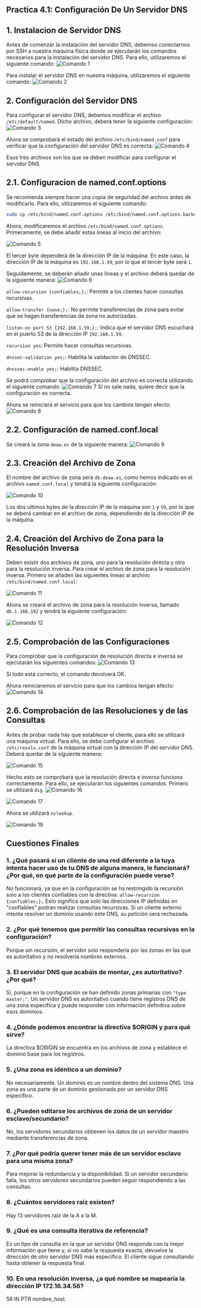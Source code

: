## Practica 4.1: Configuración De Un Servidor DNS

## 1. Instalacion de Servidor DNS
Antes de comenzar la instalación del servidor DNS, debemso conectarnos por SSH a nuestra máquina física donde se ejecutarán los comandos necesarios para la instalación del servidor DNS. Para ello, utilizaremos el siguiente comando:
![Comando 1](./assets/images/screenshot.24.jpg)

Para instalar el servidor DNS en nuestra máquina, utilizaremos el siguiente comando:
![Comando 2](./assets/images/screenshot.2.jpg)

## 2. Configuración del Servidor DNS
Para configurar el servidor DNS, debemos modificar el archivo `/etc/default/named`. Dicho archivo, deberá tener la siguiente configuración:
![Comando 3](./assets/images/screenshot.3.jpg)

Ahora se comprobará el estado del archivo `/etc/bind/named.conf` para verificar que la configuración del servidor DNS es correcta:
![Comando 4](./assets/images/screenshot.4.jpg)

Esos tres archivos son los que se deben modificar para configurar el servidor DNS.

## 2.1. Configuracion de named.conf.options
Se recomienda siempre hacer una copia de seguridad del archivo antes de modificarlo. Para ello, utilizaremos el siguiente comando:

```bash
sudo cp /etc/bind/named.conf.options /etc/bind/named.conf.options.backup
```

Ahora, modificaremos el archivo `/etc/bind/named.conf.options`. Primeramente, se debe añadir estas lineas al inicio del archivo:

![Comando 5](./assets/images/screenshot.5.jpg)

El tercer byte dependerá de la dirección IP de la máquina. En este caso, la dirección IP de la máquina es `192.168.1.59`, por lo que el tercer byte será `1`.

Seguidamente, se deberán añadir unas lineas y el archivo deberá quedar de la siguiente manera:
![Comando 6](./assets/images/screenshot.6.jpg)

`allow-recursion {confiables;};`: Permite a los clientes hacer consultas recursivas.

`allow-transfer {none;};`: No permite transferencias de zona para evitar que se hagan transferencias de zona no autorizadas.

`listen-on port 53 {192.168.1.59;};`: Indica que el servidor DNS escuchará en el puerto 53 de la dirección IP `192.168.1.59`.

`recursion yes`: Permite hacer consultas recursivas.

`dnssec-validation yes;`: Habilita la validación de DNSSEC.

`dnsssec-enable yes;`: Habilita DNSSEC.

Se podrá comprobar que la configuración del archivo es correcta utilizando el siguiente comando:
![Comando 7](./assets/images/screenshot.7.jpg)
Si no sale nada, quiere decir que la configuración es correcta.

Ahora se reiniciará el servicio para que los cambios tengan efecto:
![Comando 8](./assets/images/screenshot.8.jpg)

## 2.2. Configuración de named.conf.local
Se creará la zona `deaw.es` de la siguiente manera:
![Comando 9](./assets/images/screenshot.9.jpg)

## 2.3. Creación del Archivo de Zona
El nombre del archivo de zona será `db.deaw.es`, como hemos indicado en el archivo `named.conf.local` y tendrá la siguiente configuración:

![Comando 10](./assets/images/screenshot.20.jpg)

Los dos ultimos bytes de la dirección IP de la máquina son `1` y `59`, por lo que se deberá cambiar en el archivo de zona, dependiendo de la dirección IP de la máquina.

## 2.4. Creación del Archivo de Zona para la Resolución Inversa
Deben existir dos archivos de zona, uno para la resolución directa y otro para la resolución inversa. Para crear el archivo de zona para la resolución inversa. Primero se añaden las siguientes lineas al archivo `/etc/bind/named.conf.local`:

![Comando 11](./assets/images/screenshot.21.jpg)

Ahora se creará el archivo de zona para la resolución inversa, llamado `db.1.168.192` y tendrá la siguiente configuración:

![Comando 12](./assets/images/screenshot.22.jpg)

## 2.5. Comprobación de las Configuraciones
Para comprobar que la configuración de resolución directa e inversa se ejecutarán los siguientes comandos:
![Comando 13](./assets/images/screenshot.14.jpg)

Si todo está correcto, el comando devolverá OK.

Ahora reiniciaremos el servicio para que los cambios tengan efecto:
![Comando 14](./assets/images/screenshot.8.jpg)

## 2.6. Comprobación de las Resoluciones y de las Consultas
Antes de probar nada hay que establecer el cliente, para ello se utilizará una máquina virtual. Para ello, se debe configurar el archivo `/etc/resolv.conf` de la máquina virtual con la dirección IP del servidor DNS. Deberá quedar de la siguiente manera:

![Comando 15](./assets/images/screenshot.23.jpg)

Hecho esto se comprobará que la resolución directa e inversa funciona correctamente. Para ello, se ejecutarán los siguientes comandos. Primero se utilizará `dig`.
![Comando 16](./assets/images/screenshot.16.jpg)

![Comando 17](./assets/images/screenshot.17.jpg)

Ahora se utilizará `nslookup`.

![Comando 19](./assets/images/screenshot.19.jpg)

## Cuestiones Finales

### 1. ¿Qué pasará si un cliente de una red diferente a la tuya intenta hacer uso de tu DNS de alguna manera, le funcionará?¿Por qué, en qué parte de la configuración puede verse?

No funcionará, ya que en la configuración se ha restringido la recursión solo a los clientes confiables con la directiva:
`allow-recursion {confiables;};`
Esto significa que solo las direcciones IP definidas en "confiables" podrán realizar consultas recursivas. Si un cliente externo intenta resolver un dominio usando este DNS, su petición será rechazada.

### 2. ¿Por qué tenemos que permitir las consultas recursivas en la configuración?
Porque sin recursión, el servidor solo respondería por las zonas en las que es autoritativo y no resolvería nombres externos.

### 3. El servidor DNS que acabáis de montar, ¿es autoritativo?¿Por qué?
Sí, porque en la configuración se han definido zonas primarias con `"type master;"`.
Un servidor DNS es autoritativo cuando tiene registros DNS de una zona específica y puede responder con información definitiva sobre esos dominios.

### 4. ¿Dónde podemos encontrar la directiva $ORIGIN y para qué sirve?
La directiva $ORIGIN se encuentra en los archivos de zona y establece el dominio base para los registros.

### 5. ¿Una zona es idéntico a un dominio?
No necesariamente. Un dominio es un nombre dentro del sistema DNS. Una zona es una parte de un dominio gestionada por un servidor DNS específico.

### 6. ¿Pueden editarse los archivos de zona de un servidor esclavo/secundario?
No, los servidores secundarios obtienen los datos de un servidor maestro mediante transferencias de zona.

### 7. ¿Por qué podría querer tener más de un servidor esclavo para una misma zona?
Para mejorar la redundancia y la disponibilidad. Si un servidor secundario falla, los otros servidores secundarios pueden seguir respondiendo a las consultas.

### 8. ¿Cuántos servidores raíz existen?
Hay 13 servidores raíz de la A a la M.

### 9. ¿Qué es una consulta iterativa de referencia?
Es un tipo de consulta en la que un servidor DNS responde con la mejor información que tiene y, si no sabe la respuesta exacta, devuelve la dirección de otro servidor DNS más específico.
El cliente sigue consultando hasta obtener la respuesta final.

### 10. En una resolución inversa, ¿a qué nombre se mapearía la dirección IP 172.16.34.56?
56 IN PTR nombre_host.
